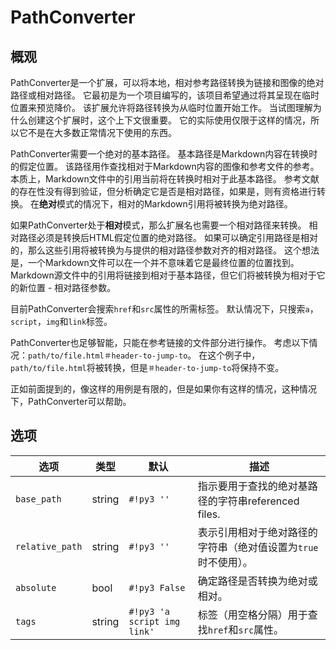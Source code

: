 # PathConverter

## 概观

PathConverter是一个扩展，可以将本地，相对参考路径转换为链接和图像的绝对路径或相对路径。
它最初是为一个项目编写的，该项目希望通过将其呈现在临时位置来预览降价。
该扩展允许将路径转换为从临时位置开始工作。
当试图理解为什么创建这个扩展时，这个上下文很重要。
它的实际使用仅限于这样的情况，所以它不是在大多数正常情况下使用的东西。

PathConverter需要一个绝对的基本路径。
基本路径是Markdown内容在转换时的假定位置。
该路径用作查找相对于Markdown内容的图像和参考文件的参考。
本质上，Markdown文件中的引用当前将在转换时相对于此基本路径。
参考文献的存在性没有得到验证，但分析确定它是否是相对路径，如果是，则有资格进行转换。
在**绝对**模式的​​情况下，相对的Markdown引用将被转换为绝对路径。

如果PathConverter处于**相对**模式，那么扩展名也需要一个相对路径来转换。
相对路径必须是转换后HTML假定位置的绝对路径。
如果可以确定引用路径是相对的，那么这些引用将被转换为与提供的相对路径参数对齐的相对路径。
这个想法是，一个Markdown文件可以在一个并不意味着它是最终位置的位置找到。
Markdown源文件中的引用将链接到相对于基本路径，但它们将被转换为相对于它的新位置 - 相对路径参数。

目前PathConverter会搜索`href`和`src`属性的所需标签。
默认情况下，只搜索`a`，`script`，`img`和`link`标签。

PathConverter也足够智能，只能在参考链接的文件部分进行操作。
考虑以下情况：`path/to/file.html＃header-to-jump-to`。
在这个例子中，`path/to/file.html`将被转换，但是`＃header-to-jump-to`将保持不变。

正如前面提到的，像这样的用例是有限的，但是如果你有这样的情况，这种情况下，PathConverter可以帮助。

## 选项

| 选项            | 类型   | 默认                       | 描述                                                           |
| --------------- | ------ | -------------------------- | -------------------------------------------------------------- |
| `base_path`     | string | `#!py3 ''`                   | 指示要用于查找的绝对基路径的字符串referenced files.            |
| `relative_path` | string | `#!py3 ''`                   | 表示引用相对于绝对路径的字符串（绝对值设置为`true`时不使用）。 |
| `absolute`      | bool   | `#!py3 False`              | 确定路径是否转换为绝对或相对。                                 |
| `tags`          | string | `#!py3 'a script img link'` | 标签（用空格分隔）用于查找`href`和`src`属性。                  |
